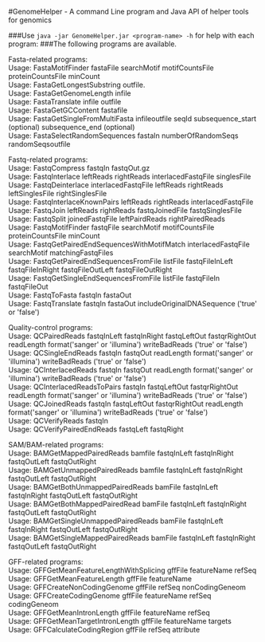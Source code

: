 #GenomeHelper - A command Line program and Java API of helper tools for genomics

###Use `java -jar GenomeHelper.jar <program-name> -h` for help with each program:
###The following programs are available. 

Fasta-related programs:  
Usage: FastaMotifFinder fastaFile searchMotif motifCountsFile proteinCountsFile minCount  
Usage: FastaGetLongestSubstring outfile.  
Usage: FastaGetGenomeLength infile  
Usage: FastaTranslate infile outfile  
Usage: FastaGetGCContent fastafile  
Usage: FastaGetSingleFromMultiFasta infileoutfile seqId subsequence_start (optional) subsequence_end (optional)  
Usage: FastaSelectRandomSequences fastaIn numberOfRandomSeqs randomSeqsoutfile


Fastq-related programs:  
Usage: FastqCompress fastqIn fastqOut.gz  
Usage: FastqInterlace leftReads rightReads interlacedFastqFile singlesFile  
Usage: FastqDeinterlace interlacedFastqFile leftReads rightReads leftSinglesFile rightSinglesFile  
Usage: FastqInterlaceKnownPairs leftReads rightReads interlacedFastqFile  
Usage: FastqJoin leftReads rightReads fastqJoinedFile fastqSinglesFile  
Usage: FastqSplit joinedFastqFile leftPairdReads rightPairedReads  
Usage: FastqMotifFinder fastqFile searchMotif motifCountsFile proteinCountsFile minCount  
Usage: FastqGetPairedEndSequencesWithMotifMatch interlacedFastqFile searchMotif matchingFastqFiles  
Usage: FastqGetPairedEndSequencesFromFile listFile fastqFileInLeft fastqFileInRight fastqFileOutLeft fastqFileOutRight  
Usage: FastqGetSingleEndSequencesFromFile listFile fastqFileIn fastqFileOut  
Usage: FastqToFasta fastqIn fastaOut  
Usage: FastqTranslate fastqIn fastaOut includeOriginalDNASequence ('true' or 'false')

Quality-control programs:  
Usage: QCPairedReads fastqInLeft fastqInRight fastqLeftOut fastqrRightOut readLength format('sanger' or 'illumina') writeBadReads ('true' or 'false')  
Usage: QCSingleEndReads fastqIn fastqOut readLength format('sanger' or 'illumina') writeBadReads ('true' or 'false')  
Usage: QCInterlacedReads fastqIn fastqOut readLength format('sanger' or 'illumina') writeBadReads ('true' or 'false')  
Usage: QCInterlacedReadsToPairs fastqIn fastqLeftOut fastqrRightOut readLength format('sanger' or 'illumina') writeBadReads ('true' or 'false') 
Usage: QCJoinedReads fastqIn fastqLeftOut fastqrRightOut readLength format('sanger' or 'illumina') writeBadReads ('true' or 'false')  
Usage: QCVerifyReads fastqIn  
Usage: QCVerifyPairedEndReads fastqLeft fastqRight  


SAM/BAM-related programs:  
Usage: BAMGetMappedPairedReads bamfile fastqInLeft fastqInRight fastqOutLeft fastqOutRight  
Usage: BAMGetUnmappedPairedReads bamfile fastqInLeft fastqInRight fastqOutLeft fastqOutRight  
Usage: BAMGetBothUnmappedPairedReads bamFile fastqInLeft fastqInRight fastqOutLeft fastqOutRight  
Usage: BAMGetBothMappedPairedRead bamFile fastqInLeft fastqInRight fastqOutLeft fastqOutRight  
Usage: BAMGetSingleUnmappedPairedReads bamFile fastqInLeft fastqInRight fastqOutLeft fastqOutRight  
Usage: BAMGetSingleMappedPairedReads bamFile fastqInLeft fastqInRight fastqOutLeft fastqOutRight  

GFF-related programs:  
Usage: GFFGetMeanFeatureLengthWithSplicing gffFile featureName refSeq  
Usage: GFFGetMeanFeatureLength gffFile featureName  
Usage: GFFCreateNonCodingGenome gffFile refSeq nonCodingGeneom  
Usage: GFFCreateCodingGenome gffFile featureName refSeq codingGeneom  
Usage: GFFGetMeanIntronLength gffFile featureName refSeq  
Usage: GFFGetMeanTargetIntronLength gffFile featureName targets  
Usage: GFFCalculateCodingRegion gffFile refSeq attribute